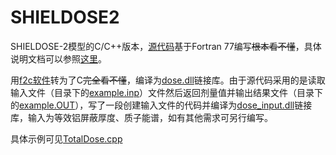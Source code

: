 # SHIELDOSE2
SHIELDOSE-2模型的C/C++版本，[源代码](http://smdc.sinp.msu.ru/index.py?nav=model-shieldose2)基于Fortran 77编写~~根本看不懂~~，具体说明文档可以参照[这里](https://nvlpubs.nist.gov/nistpubs/Legacy/TN/nbstechnicalnote1116.pdf)。

用[f2c软件](http://www.netlib.org/f2c/)转为了C~~完全看不懂~~，编译为[dose.dll](/TotalDose/dose.dll)链接库。由于源代码采用的是读取输入文件（目录下的[example.inp](/TotalDose/ConsoleApplication1/example.inp)）文件然后返回剂量值并输出结果文件（目录下的[example.OUT](/TotalDose/ConsoleApplication1/example.OUT)），写了一段创建输入文件的代码并编译为[dose_input.dll](/TotalDose/dose_input.dll)链接库，输入为等效铝屏蔽厚度、质子能谱，如有其他需求可另行编写。

具体示例可见[TotalDose.cpp](/TotalDose/ConsoleApplication1/TotalDose.cpp)
